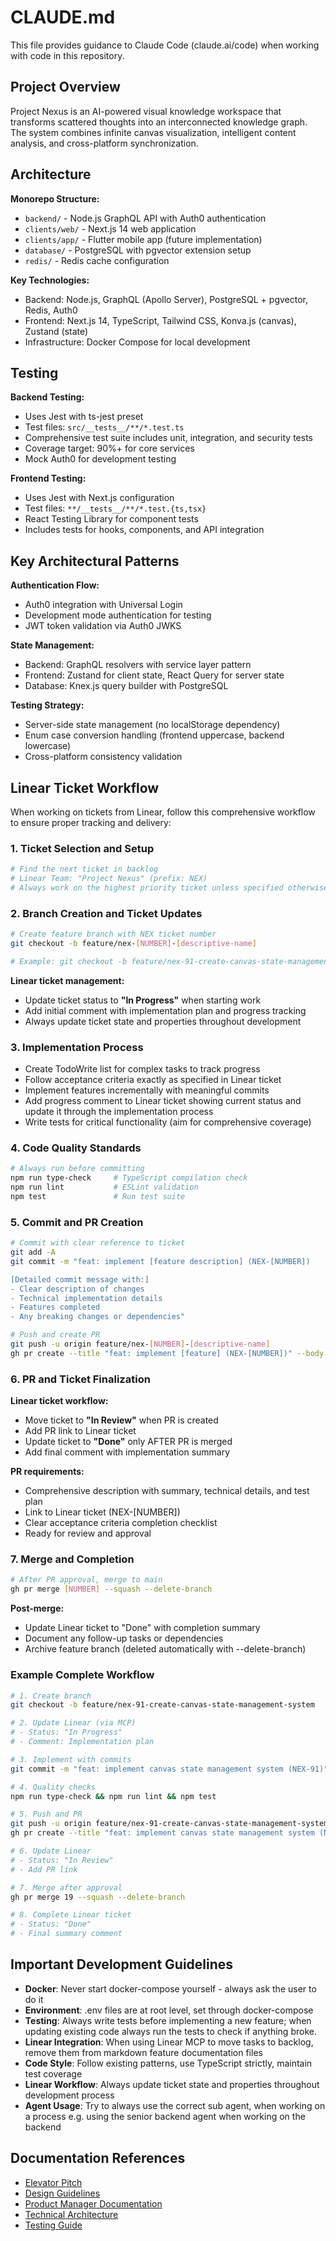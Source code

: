 # CLAUDE.md

This file provides guidance to Claude Code (claude.ai/code) when working with code in this repository.

## Project Overview

Project Nexus is an AI-powered visual knowledge workspace that transforms scattered thoughts into an interconnected knowledge graph. The system combines infinite canvas visualization, intelligent content analysis, and cross-platform synchronization.

## Architecture

**Monorepo Structure:**
- `backend/` - Node.js GraphQL API with Auth0 authentication
- `clients/web/` - Next.js 14 web application
- `clients/app/` - Flutter mobile app (future implementation)
- `database/` - PostgreSQL with pgvector extension setup
- `redis/` - Redis cache configuration

**Key Technologies:**
- Backend: Node.js, GraphQL (Apollo Server), PostgreSQL + pgvector, Redis, Auth0
- Frontend: Next.js 14, TypeScript, Tailwind CSS, Konva.js (canvas), Zustand (state)
- Infrastructure: Docker Compose for local development

## Testing

**Backend Testing:**
- Uses Jest with ts-jest preset
- Test files: `src/__tests__/**/*.test.ts`
- Comprehensive test suite includes unit, integration, and security tests
- Coverage target: 90%+ for core services
- Mock Auth0 for development testing

**Frontend Testing:**
- Uses Jest with Next.js configuration
- Test files: `**/__tests__/**/*.test.{ts,tsx}`
- React Testing Library for component tests
- Includes tests for hooks, components, and API integration

## Key Architectural Patterns

**Authentication Flow:**
- Auth0 integration with Universal Login
- Development mode authentication for testing
- JWT token validation via Auth0 JWKS

**State Management:**
- Backend: GraphQL resolvers with service layer pattern
- Frontend: Zustand for client state, React Query for server state
- Database: Knex.js query builder with PostgreSQL

**Testing Strategy:**
- Server-side state management (no localStorage dependency)
- Enum case conversion handling (frontend uppercase, backend lowercase)
- Cross-platform consistency validation

## Linear Ticket Workflow

When working on tickets from Linear, follow this comprehensive workflow to ensure proper tracking and delivery:

### 1. Ticket Selection and Setup
```bash
# Find the next ticket in backlog
# Linear Team: "Project Nexus" (prefix: NEX)
# Always work on the highest priority ticket unless specified otherwise
```

### 2. Branch Creation and Ticket Updates
```bash
# Create feature branch with NEX ticket number
git checkout -b feature/nex-[NUMBER]-[descriptive-name]

# Example: git checkout -b feature/nex-91-create-canvas-state-management-system
```

**Linear ticket management:**
- Update ticket status to **"In Progress"** when starting work
- Add initial comment with implementation plan and progress tracking
- Always update ticket state and properties throughout development

### 3. Implementation Process
- Create TodoWrite list for complex tasks to track progress
- Follow acceptance criteria exactly as specified in Linear ticket
- Implement features incrementally with meaningful commits
- Add progress comment to Linear ticket showing current status and update it through the implementation process
- Write tests for critical functionality (aim for comprehensive coverage)

### 4. Code Quality Standards
```bash
# Always run before committing
npm run type-check     # TypeScript compilation check
npm run lint           # ESLint validation
npm test               # Run test suite
```

### 5. Commit and PR Creation
```bash
# Commit with clear reference to ticket
git add -A
git commit -m "feat: implement [feature description] (NEX-[NUMBER])

[Detailed commit message with:]
- Clear description of changes
- Technical implementation details
- Features completed
- Any breaking changes or dependencies"

# Push and create PR
git push -u origin feature/nex-[NUMBER]-[descriptive-name]
gh pr create --title "feat: implement [feature] (NEX-[NUMBER])" --body "[comprehensive PR description]"
```

### 6. PR and Ticket Finalization
**Linear ticket workflow:**
- Move ticket to **"In Review"** when PR is created
- Add PR link to Linear ticket
- Update ticket to **"Done"** only AFTER PR is merged
- Add final comment with implementation summary

**PR requirements:**
- Comprehensive description with summary, technical details, and test plan
- Link to Linear ticket (NEX-[NUMBER])
- Clear acceptance criteria completion checklist
- Ready for review and approval

### 7. Merge and Completion
```bash
# After PR approval, merge to main
gh pr merge [NUMBER] --squash --delete-branch
```

**Post-merge:**
- Update Linear ticket to "Done" with completion summary
- Document any follow-up tasks or dependencies
- Archive feature branch (deleted automatically with --delete-branch)

### Example Complete Workflow
```bash
# 1. Create branch
git checkout -b feature/nex-91-create-canvas-state-management-system

# 2. Update Linear (via MCP)
# - Status: "In Progress"
# - Comment: Implementation plan

# 3. Implement with commits
git commit -m "feat: implement canvas state management system (NEX-91)"

# 4. Quality checks
npm run type-check && npm run lint && npm test

# 5. Push and PR
git push -u origin feature/nex-91-create-canvas-state-management-system
gh pr create --title "feat: implement canvas state management system (NEX-91)"

# 6. Update Linear
# - Status: "In Review" 
# - Add PR link

# 7. Merge after approval
gh pr merge 19 --squash --delete-branch

# 8. Complete Linear ticket
# - Status: "Done"
# - Final summary comment
```

## Important Development Guidelines

- **Docker**: Never start docker-compose yourself - always ask the user to do it
- **Environment**: .env files are at root level, set through docker-compose
- **Testing**: Always write tests before implementing a new feature; when updating existing code always run the tests to check if anything broke.
- **Linear Integration**: When using Linear MCP to move tasks to backlog, remove them from markdown feature documentation files
- **Code Style**: Follow existing patterns, use TypeScript strictly, maintain test coverage
- **Linear Workflow**: Always update ticket state and properties throughout development process
- **Agent Usage**: Try to always use the correct sub agent, when working on a process e.g. using the senior backend agent when working on the backend

## Documentation References

- [Elevator Pitch](./README.md)
- [Design Guidelines](./design-documentation/)
- [Product Manager Documentation](./project-documentation/product-manager-output.md)
- [Technical Architecture](./project-documentation/technical-architecture.md)
- [Testing Guide](./TESTING.md)